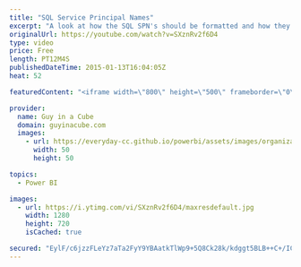 ```yaml
---
title: "SQL Service Principal Names"
excerpt: "A look at how the SQL SPN's should be formatted and how they get generated.  This was based on an older blog I had published and I still get a lot of questions on this.  What SPN do I use and how does it get there? - http://blogs.msdn.com/b/psssql/archive/2010/03/09/what-spn-do-i-use-and-how-does-it-get-there.aspx"
originalUrl: https://youtube.com/watch?v=SXznRv2f6D4
type: video
price: Free
length: PT12M4S
publishedDateTime: 2015-01-13T16:04:05Z
heat: 52

featuredContent: "<iframe width=\"800\" height=\"500\" frameborder=\"0\" src=\"https://www.youtube.com/embed/SXznRv2f6D4\" allow=\"accelerometer; autoplay; encrypted-media; gyroscope; picture-in-picture\" allowfullscreen></iframe>"

provider:
  name: Guy in a Cube
  domain: guyinacube.com
  images:
    - url: https://everyday-cc.github.io/powerbi/assets/images/organizations/guyinacube.com-50x50.jpg
      width: 50
      height: 50

topics:
  - Power BI

images:
  - url: https://i.ytimg.com/vi/SXznRv2f6D4/maxresdefault.jpg
    width: 1280
    height: 720
    isCached: true

secured: "EylF/c6jzzFLeYz7aTa2FyY9YBAatkTlWp9+5Q8Ck28k/kdggt5BLB++C+/ICY1LE4fO+sJF9s3XKoZnFmQM39lJ/jjoDkZzJs34StdeM/uDKWsgWVOMpndvEDN/N0opak2WEp4YBH6rAdXsJ06c7q6o/DSRMFhoITzcpXynayGcTAauf6WWQnc37kPqmaIC4feYVPEdiBb9ybb67maGSkkOX6riWC1O35tAqP2wmQ7L1Mxo1p8G5pTbqRIQgtorefzMg1UnD8CNPcSVcP6WJSTeU2UhkGWaZo82eZ+O5Q/C6RF+lohVCEVbZGPsWA6k4ndESjndXE+5vzWVY3Rpnra4gsLgjLSk5KrgLScf7Zg5jXPgzvG+r3Jaw6X0n0JfYK+aIKYfJJ/7eFgmbQY+yl+ZHfdWVUK7G7xrQ02ZGuk=;1bJj0LDUvF2SsjG5KW4UVA=="
---
```


